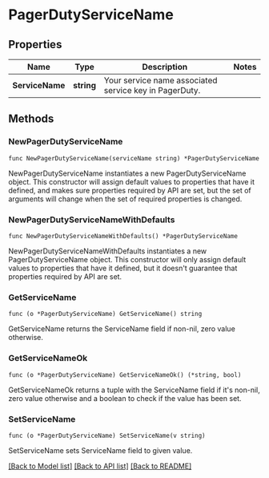 # PagerDutyServiceName

## Properties

Name | Type | Description | Notes
---- | ---- | ----------- | ------
**ServiceName** | **string** | Your service name associated service key in PagerDuty. | 

## Methods

### NewPagerDutyServiceName

`func NewPagerDutyServiceName(serviceName string) *PagerDutyServiceName`

NewPagerDutyServiceName instantiates a new PagerDutyServiceName object.
This constructor will assign default values to properties that have it defined,
and makes sure properties required by API are set, but the set of arguments
will change when the set of required properties is changed.

### NewPagerDutyServiceNameWithDefaults

`func NewPagerDutyServiceNameWithDefaults() *PagerDutyServiceName`

NewPagerDutyServiceNameWithDefaults instantiates a new PagerDutyServiceName object.
This constructor will only assign default values to properties that have it defined,
but it doesn't guarantee that properties required by API are set.

### GetServiceName

`func (o *PagerDutyServiceName) GetServiceName() string`

GetServiceName returns the ServiceName field if non-nil, zero value otherwise.

### GetServiceNameOk

`func (o *PagerDutyServiceName) GetServiceNameOk() (*string, bool)`

GetServiceNameOk returns a tuple with the ServiceName field if it's non-nil, zero value otherwise
and a boolean to check if the value has been set.

### SetServiceName

`func (o *PagerDutyServiceName) SetServiceName(v string)`

SetServiceName sets ServiceName field to given value.



[[Back to Model list]](../README.md#documentation-for-models) [[Back to API list]](../README.md#documentation-for-api-endpoints) [[Back to README]](../README.md)


